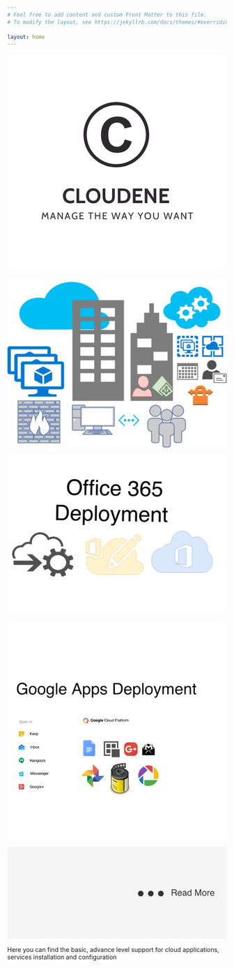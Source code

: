 ```yaml
---
# Feel free to add content and custom Front Matter to this file.
# To modify the layout, see https://jekyllrb.com/docs/themes/#overriding-theme-defaults

layout: home
---
```

![My helpful screenshot](/assets/logo.png)




![My helpful screenshot](/assets/2.jpg)



![My helpful screenshot](/assets/o365.png)




![My helpful screenshot](/assets/gsuite.jpg)


<a href="https://cloudenes.com/services/">![My helpful screenshot](/assets/more.jpg)</a>


<p> Here you can find the basic, advance level support for cloud applications, services installation and configuration</p>


